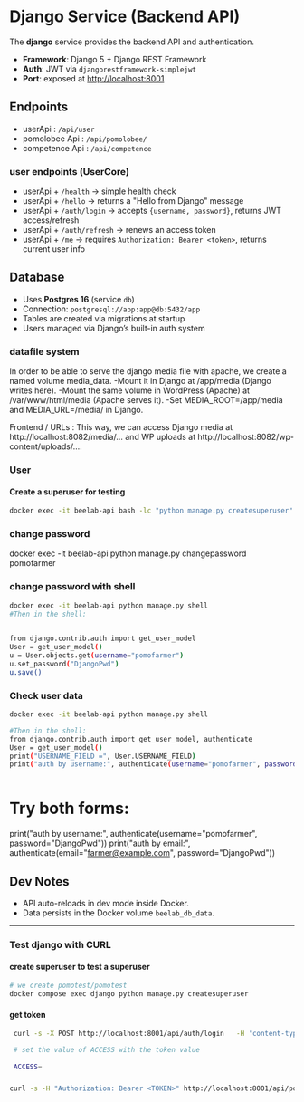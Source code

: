 # Django Service (Backend API)

The **django** service provides the backend API and authentication.

- **Framework**: Django 5 + Django REST Framework
- **Auth**: JWT via `djangorestframework-simplejwt`
- **Port**: exposed at [http://localhost:8001](http://localhost:8001)

## Endpoints
- userApi :  `/api/user`
- pomolobee Api :  `/api/pomolobee/`
- competence Api :  `/api/competence`


### user endpoints (UserCore)
- userApi + `/health` → simple health check
- userApi + `/hello` → returns a "Hello from Django" message
- userApi + `/auth/login` → accepts `{username, password}`, returns JWT access/refresh
- userApi + `/auth/refresh` → renews an access token
- userApi + `/me` → requires `Authorization: Bearer <token>`, returns current user info

## Database

- Uses **Postgres 16** (service `db`)
- Connection: `postgresql://app:app@db:5432/app`
- Tables are created via migrations at startup
- Users managed via Django’s built-in auth system

### datafile system

In order to be able to serve the django media file with apache, we create a named volume media_data.
-Mount it in Django at /app/media (Django writes here).
-Mount the same volume in WordPress (Apache) at /var/www/html/media (Apache serves it).
-Set MEDIA_ROOT=/app/media and MEDIA_URL=/media/ in Django.

Frontend / URLs :
This way, we can access Django media at http://localhost:8082/media/... 
and WP uploads at http://localhost:8082/wp-content/uploads/....

 
### User

#### Create a superuser for testing

```bash
docker exec -it beelab-api bash -lc "python manage.py createsuperuser"
````

### change password


docker exec -it beelab-api python manage.py changepassword pomofarmer


### change password with shell  

```bash
docker exec -it beelab-api python manage.py shell
#Then in the shell:

 
from django.contrib.auth import get_user_model
User = get_user_model()
u = User.objects.get(username="pomofarmer")
u.set_password("DjangoPwd") 
u.save()

``` 

### Check user data
```bash
docker exec -it beelab-api python manage.py shell

#Then in the shell:
from django.contrib.auth import get_user_model, authenticate
User = get_user_model()
print("USERNAME_FIELD =", User.USERNAME_FIELD)
print("auth by username:", authenticate(username="pomofarmer", password="DjangoPwd")) 



``` 



# Try both forms:
print("auth by username:", authenticate(username="pomofarmer", password="DjangoPwd"))
print("auth by email:",    authenticate(email="farmer@example.com", password="DjangoPwd"))



## Dev Notes

* API auto-reloads in dev mode inside Docker.
* Data persists in the Docker volume `beelab_db_data`.
 


---

### Test django with CURL

#### create superuser to test a superuser



```bash
# we create pomotest/pomotest
docker compose exec django python manage.py createsuperuser

````

#### get token

```bash
 curl -s -X POST http://localhost:8001/api/auth/login   -H 'content-type: application/json'   -d '{"username":"pomotest","password":"pomotest"}'

 # set the value of ACCESS with the token value
 
 ACCESS=
````

###
````bash
curl -s -H "Authorization: Bearer <TOKEN>" http://localhost:8001/api/pomolobee/farms/ | jq
````